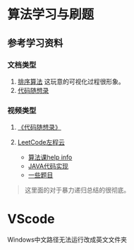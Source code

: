 # 算法学习与刷题
## 参考学习资料
### 文档类型
1. [排序算法](https://www.runoob.com/w3cnote_genre/algorithm)
这玩意的可视化过程很形象。
2. [代码随想录](https://programmercarl.com/)
### 视频类型
1. [《代码随想录》](https://space.bilibili.com/525438321/channel/collectiondetail?sid=180037)

2. [LeetCode左程云](https://www.bilibili.com/video/BV1UB4y1S7dF/?p=1)
    - [算法课help info](https://shimo.im/docs/68cd6h3TwygPwx8W/read)
    - [JAVA代码实现](https://github.com/algorithmzuo/coding-for-great-offer/tree/main/src)
   - [一些题目](https://mubu.com/doc/IodJW7cCNk?accessToken=eyJhbGciOiJIUzI1NiIsImtpZCI6ImRlZmF1bHQiLCJ0eXAiOiJKV1QifQ.eyJleHAiOjE2OTIwMDE0OTIsImZpbGVHVUlEIjoiNjhjZDZoM1R3eWdQd3g4VyIsImlhdCI6MTY5MjAwMTE5MiwiaXNzIjoidXBsb2FkZXJfYWNjZXNzX3Jlc291cmNlIiwidXNlcklkIjotODE4NzgxMTcxOX0.gq7mcmSo3nR20Ybr2WILm4e4MJMl-9Y-enV-pQP_aPk)
> 这里面的对于暴力递归总结的很彻底。

# VScode

Windows中文路径无法运行改成英文文件夹